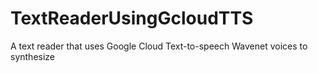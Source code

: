 # TextReaderUsingGcloudTTS
A text reader that uses Google Cloud Text-to-speech Wavenet voices to synthesize 
